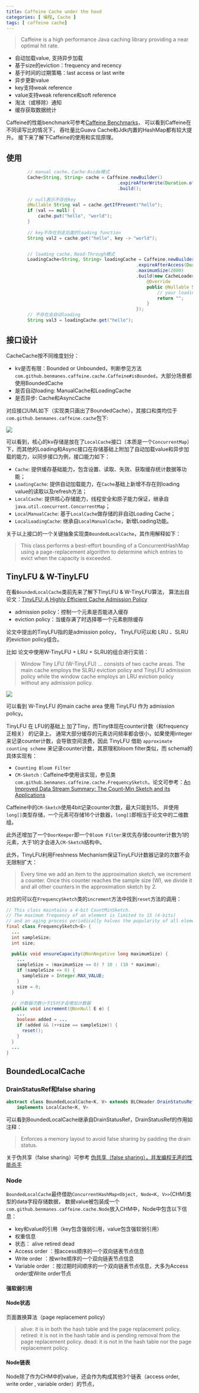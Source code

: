 ```yaml
---
title: Caffeine Cache under the hood
categories: [ 编程, Cache ]
tags: [ caffeine cache]
---
```


> Caffeine is a high performance Java caching library providing a near optimal hit rate.

- 自动加载value, 支持异步加载
- 基于size的eviction：frequency and recency
- 基于时间的过期策略：last access or last write
- 异步更新value
- key支持weak reference
- value支持weak reference和soft reference
- 淘汰（或移除）通知
- 缓存获取数据统计

Caffeine的性能benchmark可参考[Caffeine Benchmarks](https://github.com/ben-manes/caffeine/wiki/Benchmarks)，
可以看到Caffeine在不同读写比的情况下， 吞吐量比Guava Cache和Jdk内置的HashMap都有较大提升。
接下来了解下Caffeine的使用和实现原理。

## 使用

```java
        // manual cache，Cache-Aside模式
        Cache<String, String> cache = Caffeine.newBuilder()
                                          .expireAfterWrite(Duration.ofHours(1))
                                          .build();
        
        // null表示不存在key
        @Nullable String val = cache.getIfPresent("hello");
        if (val == null) {
            cache.put("hello", "world");
        }
        
        // key不存在则走后面的loading function
        String val2 = cache.get("hello", key -> "world");


        // loading cache，Read-Through模式
        LoadingCache<String, String> loadingCache = Caffeine.newBuilder()
                                                 .expireAfterAccess(Duration.ofMinutes(10))
                                                 .maximumSize(2000)
                                                 .build(new CacheLoader<String, String>() {
                                                     @Override
                                                     public @Nullable String load(@NonNull String s) throws Exception {
                                                         // your loading logic
                                                         return "";
                                                     }
                                                 });
        // 不存在会自动loading
        String val3 = loadingCache.get("hello");
```

## 接口设计

CacheCache按不同维度划分：
- kv是否有限：Bounded or Unbounded，判断参见方法`com.github.benmanes.caffeine.cache.Caffeine#isBounded`，大部分场景都使用BoundedCache
- 是否自动loading: ManualCache和LoadingCache
- 是否异步: Cache和AsyncCache

对应接口UML如下（实现类只画出了BoundedCache），其接口和类均位于`com.github.benmanes.caffeine.cache`包下:

![](/assets/2024/09/29/caffeine_uml.png)

可以看到，核心的kv存储是放在了`LocalCache`接口（本质是一个`ConcurrentMap`）下，而其他的Loading和Async接口在存储基础上附加了自动加载value和异步加载的能力，以同步接口为例，接口能力如下：

- `Cache`: 提供缓存基础能力，包含设置、读取、失效、获取缓存统计数据等功能；
- `LoadingCache`: 提供自动加载能力，在`Cache`基础上新增不存在则loading value的读取以及refresh方法；
- `LocalCache`: 提供核心存储能力，线程安全和原子能力保证，继承自`java.util.concurrent.ConcurrentMap`；
- `LocalManualCache`: 基于`LocalCache`做存储的非自动Loading Cache；
- `LocalLoadingCache`: 继承自`LocalManualCache`，新增Loading功能。

关于以上接口的一个关键抽象实现类`BoundedLocalCache`，其作用解释如下：

> This class performs a best-effort bounding of a ConcurrentHashMap using a page-replacement algorithm to determine which entries to evict when the capacity is exceeded.


## TinyLFU & W-TinyLFU

在看`BoundedLocalCache`类前先来了解下TinyLFU & W-TinyLFU算法，
算法出自论文：[TinyLFU: A Highly Efficient Cache Admission Policy](https://arxiv.org/pdf/1512.00727)

- admission policy：控制一个元素是否能进入缓存
- eviction policy：当缓存满了时选择哪一个元素剔除缓存

论文中提出的TinyLFU指的是admission policy，
TinyLFU可以和 LRU 、SLRU 的eviction policy组合。

比如 论文中使用W-TinyLFU + LRU + SLRU的组合进行实验：
>  Window Tiny LFU (W-TinyLFU) ... consists of two cache areas.
> The main cache employs the SLRU eviction policy and TinyLFU admission policy 
> while the window cache employs an LRU eviction policy without any admission policy.

![](/assets/2024/09/29/w-tinylfu.png)

可以看到 W-TinyLFU 的main cache area 使用 TinyLFU 作为 admission policy。

TinyLFU 在 LFU的基础上 加了Tiny，而Tiny体现在counter计数（和frequency正相关） 的记录上。
通常大部分缓存的元素访问频率都会很小，如果使用integer来记录counter计数，会导致空间浪费，因此
TinyLFU 借助 `approximate counting scheme` 来记录counter计数，其原理和bloom filter类似，而 schema的具体实现有：
- `Counting Bloom Filter`
- `CM-Sketch` : Caffeine中使用该实现，参见类`com.github.benmanes.caffeine.cache.FrequencySketch`，论文可参考：[An Improved Data Stream Summary: The Count-Min Sketch and its Applications](http://dimacs.rutgers.edu/~graham/pubs/papers/cm-full.pdf)

Caffeine中的`CM-Sketch`使用4bit记录counter次数，最大只能到15，
并使用`long[]`类型存储，一个元素可存储16个计数器，`long[]`即相当于论文中的二维数组。

此外还增加了一个`DoorKeeper`即一个`Bloom Filter`来优先存储counter计数为1的元素，大于1的才会进入`CM-Sketch`结构中。

此外，TinyLFU利用Freshness Mechanism保证TinyLFU计数器记录的次数不会无限制扩大：

> Every time we add an item to the approximation sketch, we increment a counter. 
> Once this counter reaches the sample size (W), we divide it and all other counters in the
> approximation sketch by 2.

对应的可以在`FrequencySketch`类的`increment`方法中找到`reset`方法的调用：

```java
// This class maintains a 4-bit CountMinSketch.
// The maximum frequency of an element is limited to 15 (4-bits) 
// and an aging process periodically halves the popularity of all elements.
final class FrequencySketch<E> {
  ...
  int sampleSize;
  int size;

  public void ensureCapacity(@NonNegative long maximumSize) {
    ...
    sampleSize = (maximumSize == 0) ? 10 : (10 * maximum);
    if (sampleSize <= 0) {
      sampleSize = Integer.MAX_VALUE;
    }
    size = 0;
  }

  // 计数器次数小于15时才会增加计数器
  public void increment(@NonNull E e) {
    ...
    boolean added = ...
    if (added && (++size == sampleSize)) {
      reset();
    }
  }
  ...
}
```


## BoundedLocalCache


### DrainStatusRef和false sharing
```java
abstract class BoundedLocalCache<K, V> extends BLCHeader.DrainStatusRef<K, V>
    implements LocalCache<K, V>
```
可以看到BoundedLocalCache继承自DrainStatusRef，DrainStatusRef的作用如注释：
> Enforces a memory layout to avoid false sharing by padding the drain status.

关于伪共享（false sharing）可参考 [伪共享（false sharing），并发编程无声的性能杀手](https://www.cnblogs.com/cyfonly/p/5800758.html)




### Node

`BoundedLocalCache`最终借助`ConcurrentHashMap<Object, Node<K, V>>`(CHM)类型的data字段存储数据，
数据value被包装成一个`com.github.benmanes.caffeine.cache.Node`放入CHM中，Node中包含以下信息：

- key和value的引用（key包含强弱引用，value包含强软弱引用）
- 权重信息
- 状态： alive retired dead
- Access order ：按access顺序的一个双向链表节点信息
- Write order ：按write顺序的一个双向链表节点信息
- Variable order ：按过期时间顺序的一个双向链表节点信息，大多为Access order或Write order节点

#### 强软弱引用

#### Node状态

页面置换算法（page replacement policy）

> alive: it is in both the hash table and the page replacement policy. 
> retired: it is not in the hash table and is pending removal from the page replacement policy.
> dead: it is not in the hash table nor the page replacement policy.


#### Node链表

Node除了作为CHM中的value，还会作为构成其他3个链表（access order, write order , variable order）的节点，








